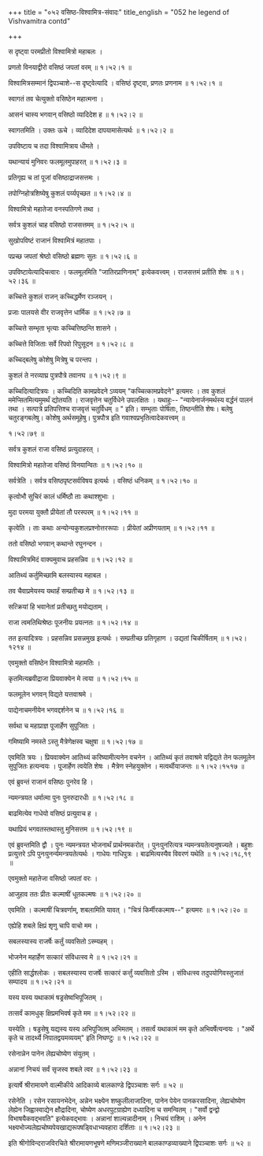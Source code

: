 +++
title = "०५२ वसिष्ठ-विश्वामित्र-संवादः"
title_english = "052 he legend of Vishvamitra contd"

+++


स दृष्ट्वा परमप्रीतो विश्वामित्रो महाबलः ।  

प्रणतो विनयाद्वीरो वसिष्ठं जपतां वरम्  ॥  १।५२।१  ॥   

विश्वामित्रसम्मानं द्विपञ्चाशे--स दृष्ट्वेत्यादि । वसिष्ठं दृष्ट्वा,
प्रणतः प्रणनाम  ॥  १।५२।१  ॥   

  

स्वागतं तव चेत्युक्तो वसिष्ठेन महात्मना ।  

आसनं चास्य भगवान् वसिष्ठो व्यादिदेश ह  ॥  १।५२।२  ॥   

स्वागतमिति । उक्तः ऊचे । व्यादिदेश दापयामासेत्यर्थः  ॥  १।५२।२  ॥   

  

उपविष्टाय च तदा विश्वामित्राय धीमते ।  

यथान्यायं मुनिवरः फलमूलमुपाहरत्  ॥  १।५२।३  ॥   

प्रतिगृह्य च तां पूजां वसिष्ठाद्राजसत्तमः ।  

तपोग्निहोत्रशिष्येषु कुशलं पर्य्यपृच्छत  ॥  १।५२।४  ॥   

विश्वामित्रो महातेजा वनस्पतिगणे तथा ।  

सर्वत्र कुशलं चाह वसिष्ठो राजसत्तमम्  ॥  १।५२।५  ॥   

सुखोपविष्टं राजानं विश्वामित्रं महातपाः ।  

पप्रच्छ जपतां श्रेष्ठो वसिष्ठो ब्रह्मणः सुतः  ॥  १।५२।६  ॥   

उपविष्टायेत्यादिचत्वारः । फलमूलमिति "जातिरप्राणिनाम्" इत्येकवत्त्वम् ।
राजसत्तमं प्रतीति शेषः  ॥  १।५२।३६  ॥   

  

कच्चित्ते कुशलं राजन् कच्चिद्धर्मेण रञ्जयन् ।  

प्रजाः पालयसे वीर राजवृत्तेन धार्मिक  ॥  १।५२।७  ॥   

कच्चित्ते सम्भृता भृत्याः कच्चित्तिष्ठन्ति शासने ।  

कच्चित्ते विजिताः सर्वे रिपवो रिपुसूदन  ॥  १।५२।८  ॥   

कच्चिद्बलेषु कोशेषु मित्रेषु च परन्तप ।  

कुशलं ते नरव्याघ्र पुत्रपौत्रे तवानघ  ॥  १।५२।९  ॥   

कच्चिदित्यादित्रयः । कच्चिदिति कामप्रवेदने ऽव्ययम् "कच्चित्कामप्रवेदने"
इत्यमरः । तव कुशलं ममेप्सितमित्यमुमर्थं द्योतयति । राजवृत्तेन
चतुर्विधेने उपलक्षितः । यथाहुः-- "न्यायेनार्जनमर्थस्य वर्द्धनं पालनं तथा
। सत्पात्रे प्रतिपत्तिश्च राजवृत्तं चतुर्विधम्  ॥ " इति। सम्भृताः
पोषिताः, तिष्ठन्तीति शेषः। बलेषु चतुरङ्गबलेषु। कोशेषु अर्थसमूहेषु।
पुत्रपौत्र इति गवाश्वप्रभृतित्वादेकवत्त्वम्  ॥   

१।५२।७९  ॥   

  

सर्वत्र कुशलं राजा वसिष्ठं प्रत्युदाहरत् ।  

विश्वामित्रो महातेजा वसिष्ठं विनयान्वितः  ॥  १।५२।१०  ॥   

सर्वत्रेति । सर्वत्र वसिष्ठपृष्टसर्वविषय इत्यर्थः । वसिष्ठं धनिकम्  ॥ 
१।५२।१०  ॥   

  

कृत्वोभौ सुचिरं कालं धर्मिष्ठौ ताः कथाश्शुभाः ।  

मुदा परमया युक्तौ प्रीयेतां तौ परस्परम्  ॥  १।५२।११  ॥   

कृत्वेति । ताः कथाः अन्योन्यकुशलप्रश्नोत्तररूपाः । प्रीयेतां अप्रीणयताम्
 ॥  १।५२।११  ॥   

  

ततो वसिष्ठो भगवान् कथान्ते रघुनन्दन ।  

विश्वामित्रमिदं वाक्यमुवाच प्रहसन्निव  ॥  १।५२।१२  ॥   

आतिथ्यं कर्तुमिच्छामि बलस्यास्य महाबल ।  

तव चैवाप्रमेयस्य यथार्हं सम्प्रतीच्छ मे  ॥  १।५२।१३  ॥   

सत्क्रियां हि भवानेतां प्रतीच्छतु मयोद्यताम् ।  

राजा त्वमतिथिश्रेष्ठः पूजनीयः प्रयत्नतः  ॥  १।५२।१४  ॥   

तत इत्यादित्रयः । प्रहसन्निव प्रसन्नमुख इत्यर्थः । सम्प्रतीच्छ
प्रतिगृहाण । उद्यतां चिकीर्षिताम्  ॥  १।५२।१२१४  ॥   

  

एवमुक्तो वसिष्ठेन विश्वामित्रो महामतिः ।  

कृतमित्यब्रवीद्राजा प्रियवाक्येन मे त्वया  ॥  १।५२।१५  ॥   

फलमूलेन भगवन् विद्यते यत्तवाश्रमे ।  

पाद्येनाचमनीयेन भगवद्दर्शनेन च  ॥  १।५२।१६  ॥   

सर्वथा च महाप्राज्ञ पूजार्हेण सुपूजितः ।  

गमिष्यामि नमस्ते ऽस्तु मैत्रेणेक्षस्व चक्षुषा  ॥  १।५२।१७  ॥   

एवमिति त्रयः । प्रियवाक्येन आतिथ्यं करिष्यामीत्यनेन वचनेन । आतिथ्यं कृतं
तवाश्रमे यद्विद्यते तेन फलमूलेन सुपूजितः हत्यन्वयः । पूजार्हेण त्वयेति
शेषः । मैत्रेण स्नेहयुक्तेन । मत्वर्थीयाजन्तः  ॥  १।५२।१५१७  ॥   

  

एवं ब्रुवन्तं राजानं वसिष्ठः पुनरेव हि ।  

न्यमन्त्रयत धर्मात्मा पुनः पुनरुदारधीः  ॥  १।५२।१८  ॥   

बाढमित्येव गाधेयो वसिष्ठं प्रत्युवाच ह ।  

यथाप्रियं भगवतस्तथास्तु मुनिसत्तम  ॥  १।५२।१९  ॥   

एवं ब्रुवन्तमिति द्वौ । पुनः न्यमन्त्रयत भोजनार्थं प्रार्थनमकरोत् ।
पुनःपुनरित्यत्र न्यमन्त्रयतेत्यनुषज्यते । बहुशः प्रत्युत्तरे ऽपि
पुनःपुनर्न्यमन्त्रयतेत्यर्थः । गाधेयः गाधिपुत्रः । बाढमित्यस्यैव विवरणं
यथेति  ॥  १।५२।१८,१९  ॥   

  

एवमुक्तो महातेजा वसिष्ठो जपतां वरः ।  

आजुहाव ततः प्रीतः कल्माषीं धूतकल्मषः  ॥  १।५२।२०  ॥   

एवमिति । कल्माषीं चित्रवर्णाम्, शबलामिति यावत् । "चित्रं
किर्मीरकल्माष--" इत्यमरः  ॥  १।५२।२०  ॥   

  

एह्येहि शबले क्षिप्रं शृणु चापि वाचो मम ।  

सबलस्यास्य राजर्षेः कर्तुं व्यवसितो ऽस्म्यहम् ।  

भोजनेन महार्हेण सत्कारं संविधत्स्व मे  ॥  १।५२।२१  ॥   

एहीति सार्द्धश्लोकः । सबलस्यास्य राजर्षेः सत्कारं कर्त्तुं व्यवसितो
ऽस्मि । संविधत्स्व तदुपयोगिवस्तुजातं सम्पादय  ॥  १।५२।२१  ॥   

  

यस्य यस्य यथाकामं षड्रसेष्वभिपूजितम् ।  

तत्सर्वं कामधुक् क्षिप्रमभिवर्ष कृते मम  ॥  १।५२।२२  ॥   

यस्येति । षड्रसेषु यद्यस्य यस्य अभिपूजितम् अभिमतम् । तसर्त्वं यथाकामं मम
कृते अभिवर्षेत्यन्वयः । "अर्थे कृते च तादर्थ्ये निपातद्वयमव्ययम्" इति
निघण्टुः  ॥  १।५२।२२  ॥   

  

रसेनान्नेन पानेन लेह्यचोष्येण संयुतम् ।  

अन्नानां निचयं सर्वं सृजस्व शबले त्वर  ॥  १।५२।२३  ॥   

इत्यार्षे श्रीरामायणे वाल्मीकीये आदिकाव्ये बालकाण्डे द्विपञ्चाशः सर्गः
 ॥  ५२  ॥   

रसेनेति । रसेन रसायनभेदेन, अन्नेन भक्ष्येन शष्कुलीलाजादिना, पानेन पेयेन
पानकरसादिना, लेह्यचोष्येण लेह्येन जिह्वास्वाद्येन क्षौद्रादिना, चोष्येण
अधरपुटग्राह्येण दध्यादिना च समन्वितम् । "सर्वो द्वन्द्वो
विभाषयैकवद्भवति" इत्येकवद्भावः । अन्नानां शाल्यन्नादीनाम् । निचयं राशिम्
। अनेन भक्ष्यभोज्यलेह्यचोष्यपेयखाद्यरूपषड्विधाभ्यवहारा दर्शिताः  ॥ 
१।५२।२३  ॥   

इति श्रीगोविन्दराजविरचिते श्रीरामायणभूषणे मणिमञ्जीराख्याने
बालकाण्डव्याख्याने द्विपञ्चाशः सर्गः  ॥  ५२  ॥   

  


